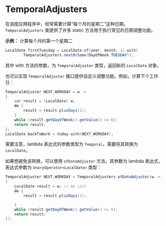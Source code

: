 # TemporalAdjusters

在调度应用程序中，经常需要计算“每个月的星期二”这种日期。`TemporalAdjusters` 类提供了许多 static 方法用于执行常见的日期调整功能。

**示例：** 计算每个月的第一个星期二

```java
LocalDate firstTuesday = LocalDate.of(year, month, 1).with(
        TemporalAdjusters.nextOrSame(DayOfWeek.TUESDAY));
```

其中 with 方法的参数，为 `TemporalAdjuster` 类型，返回新的 `LocalDate` 对象。

也可以实现 `TemporalAdjuster` 接口提供自定义调整功能。例如，计算下个工作日：

```java
TemporalAdjuster NEXT_WORKDAY = w ->
{
    var result = (LocalDate) w;
    do {
        result = result.plusDays(1);
    }
    while (result.getDayOfWeek().getValue() >= 6);
    return result;
};
LocalDate backToWork = today.with(NEXT_WORKDAY);
```

需要注意，lambda 表达式的参数类型为 `Temporal`，需要将其转换为 `LocalDate`。

如果想避免该转换，可以使用 `ofDateAdjuster` 方法，其参数为 lambda 表达式，表达式参数为 `UnaryOperator<LocalDate>` 类型：

```java
TemporalAdjuster NEXT_WORKDAY = TemporalAdjusters.ofDateAdjuster(w ->
{
    LocalDate result = w; // No cast
    do {
        result = result.plusDays(1);

    }
    while (result.getDayOfWeek().getValue() >= 6);
    return result;
});
```